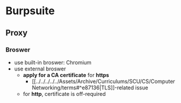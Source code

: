# Burpsuite
## Proxy
### Broswer 
+ use built-in broswer: Chromium
+ use external broswer
	+ **apply for a CA certificate** for **https**
		+ [[../../../../../Assets/Archive/Curriculums/SCU/CS/Computer Networking/terms#^e87136|TLS]]-related issue
	+ for **http**, certificate is off-required

